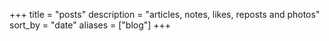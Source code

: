 +++
title = "posts"
description = "articles, notes, likes, reposts and photos"
sort_by = "date"
aliases = ["blog"]
+++
